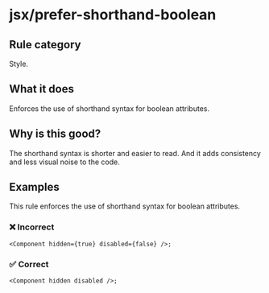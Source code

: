 # jsx/prefer-shorthand-boolean

<!-- end auto-generated rule header -->

## Rule category

Style.

## What it does

Enforces the use of shorthand syntax for boolean attributes.

## Why is this good?

The shorthand syntax is shorter and easier to read. And it adds consistency and less visual noise to the code.

## Examples

This rule enforces the use of shorthand syntax for boolean attributes.

### ❌ Incorrect

```tsx
<Component hidden={true} disabled={false} />;
```

### ✅ Correct

```tsx
<Component hidden disabled />;
```
